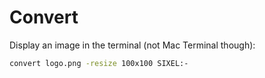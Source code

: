 # Convert

Display an image in the terminal (not Mac Terminal though):

```bash
convert logo.png -resize 100x100 SIXEL:-
```